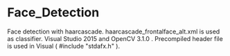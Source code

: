 # Face_Detection
Face detection with haarcascade.
haarcascade_frontalface_alt.xml is used as classifier.
Visual Studio 2015 and OpenCV 3.1.0 .
Precompiled header file is used in Visual ( #include "stdafx.h" ).

